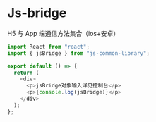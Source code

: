 # Js-bridge

H5 与 App 端通信方法集合（ios+安卓）

```js
import React from "react";
import { jsBridge } from "js-common-library";

export default () => {
  return (
    <div>
      <p>jsBridge对象输入详见控制台</p>
      <p>{console.log(jsBridge)}</p>
    </div>
  );
};
```
